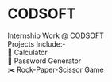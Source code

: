 # CODSOFT
Internship Work @ CODSOFT<br>
Projects Include:-<br>
  🧮 Calculator<br>
  🔐 Password Generator<br>
  ✂️ Rock-Paper-Scissor Game<br>
